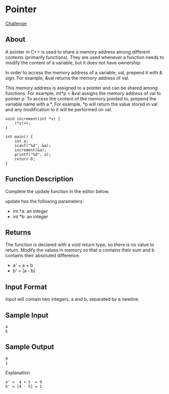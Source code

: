 # Pointer

[Challenge](https://www.hackerrank.com/challenges/c-tutorial-pointer/problem)

## About

A pointer in C++ is used to share a memory address among different contexts (primarily functions). 
They are used whenever a function needs to modify the content of a variable, but it does not have ownership.

In order to access the memory address of a variable, val, prepend it with & sign. For example, &val returns the memory address of val.

This memory address is assigned to a pointer and can be shared among functions. For example, int*p = &val assigns the memory address of val to pointer p. 
To access the content of the memory pointed to, prepend the variable name with a *. For example, *p will return the 
value stored in val and any modification to it will be performed on val.
```
void increment(int *v) {
    (*v)++;
}

int main() {
    int a;
    scanf("%d", &a);
    increment(&a);
    printf("%d", a);
    return 0;
}  
```

## Function Description

Complete the update function in the editor below.

update has the following parameters:

+ int *a: an integer
+ int *b: an integer

## Returns

The function is declared with a void return type, so there is no value to return. 
Modify the values in memory so that a contains their sum and b contains their absoluted difference.

+ a' = a + b
+ b' = |a - b|

## Input Format

Input will contain two integers, a and b, separated by a newline.

## Sample Input
```
4
5
```

## Sample Output
```
9
1
```
Explanation
```
a' =  4 + 5  = 9
b' = |4 - 5| = 1
```
